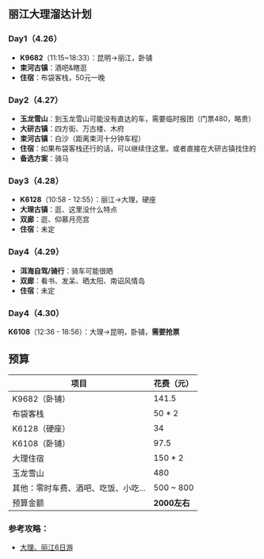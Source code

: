 ## 丽江大理溜达计划

### Day1（4.26）
* **K9682**（11:15~18:33）：昆明->丽江，卧铺
* **束河古镇**：酒吧&瞎逛
* **住宿**：布袋客栈，50元一晚

### Day2（4.27）
* **玉龙雪山**：到玉龙雪山可能没有直达的车，需要临时报团（门票480，略贵）
* **大研古镇**：四方街、万古楼、木府
* **束河古镇**：白沙（距离束河十分钟车程）
* **住宿**：如果布袋客栈还行的话，可以继续住这里。或者直接在大研古镇找住的
* **备选方案**：骑马

### Day3（4.28）
* **K6128**（10:58 - 12:55）：丽江->大理，硬座
* **大理古镇**：逛、这里没什么特点
* **双廊**：逛、仰慕月亮宫
* **住宿**：未定

### Day4（4.29）
* **洱海自驾/骑行**：骑车可能很晒
* **双廊**：看书、发呆、晒太阳、南诏风情岛
* **住宿**：未定

### Day4（4.30）
**K6108**（12:36 - 18:56）：大理->昆明，卧铺，**需要抢票**

## 预算
| 项目 | 花费（元） |
| - | - |
| K9682（卧铺） | 141.5 |
| 布袋客栈 | 50 \* 2 |
| K6128（硬座） | 34 |
| K6108（卧铺） | 97.5 |
| 大理住宿 | 150 \* 2 |
| 玉龙雪山 | 480 |
| 其他：零时车费、酒吧、吃饭、小吃... | 500 ~ 800 |
| 预算金额 | **2000左右** |

### 参考攻略：
* [大理、丽江6日游](http://lvyou.baidu.com/plan/45da69b7ba1bb4ea2ede24c1)
